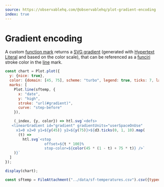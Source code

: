 ```yaml
---
source: https://observablehq.com/@observablehq/plot-gradient-encoding
index: true
---
```


# Gradient encoding

A custom [function mark](https://observablehq.com/plot/features/marks) returns a [SVG gradient](https://developer.mozilla.org/en-US/docs/Web/SVG/Tutorial/Gradients) (generated with [Hypertext Literal](https://observablehq.com/@observablehq/htl) and based on the color scale), that can be referenced as a [funciri](https://developer.mozilla.org/en-US/docs/Web/SVG/Content_type#funciri) stroke color in the [line](https://observablehq.com/plot/marks/line) mark.

```js echo
const chart = Plot.plot({
  y: {nice: true},
  color: {domain: [45, 75], scheme: "turbo", legend: true, ticks: 7, label: "temperature (°F)"},
  marks: [
    Plot.line(sftemp, {
      x: "date",
      y: "high",
      stroke: "url(#gradient)",
      curve: "step-before"
    }),

    (_index, {y, color}) => htl.svg`<defs>
   <linearGradient id="gradient" gradientUnits="userSpaceOnUse"
     x1=0 x2=0 y1=${y(45)} y2=${y(75)}>${d3.ticks(0, 1, 10).map(
      (t) =>
        htl.svg`<stop
                  offset=${t * 100}%
                  stop-color=${color(45 * (1 - t) + 75 * t)} />`
    )}`
  ]
});

display(chart);
```

```js echo
const sftemp = FileAttachment("../data/sf-temperatures.csv").csv({typed: true});
```

